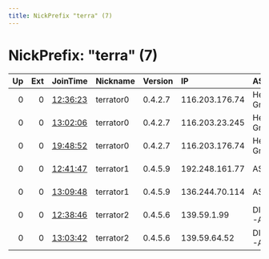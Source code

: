 ```yaml
---
title: NickPrefix "terra" (7)
---
```


# NickPrefix: "terra" (7)

|   Up |   Ext | JoinTime                                                                                              | Nickname   | Version   | IP             | AS                  | CC   |   ORp |   Dirp | OS    | Contact                       |   eFamMembers |
|-----:|------:|:------------------------------------------------------------------------------------------------------|:-----------|:----------|:---------------|:--------------------|:-----|------:|-------:|:------|:------------------------------|--------------:|
|    0 |     0 | [12:36:23](https://nusenu.github.io/OrNetStats/w/relay/103B4260CDB23227E9004E5D431F0EEF15E22965.html) | terrator0  | 0.4.2.7   | 116.203.176.74 | Hetzner Online GmbH | de   |  7272 |      0 | Linux | TorOperator torcontact1@pm.me |             1 |
|    0 |     0 | [13:02:06](https://nusenu.github.io/OrNetStats/w/relay/A776FB2184AA6C6F39715DBBEA2A23BC56238F27.html) | terrator0  | 0.4.2.7   | 116.203.23.245 | Hetzner Online GmbH | de   |  7272 |      0 | Linux | TorOperator torcontact1@pm.me |             1 |
|    0 |     0 | [19:48:52](https://nusenu.github.io/OrNetStats/w/relay/5E979F7F763A9B280C4F3E61533058BDD0CD4D02.html) | terrator0  | 0.4.2.7   | 116.203.176.74 | Hetzner Online GmbH | de   |  7272 |      0 | Linux | TorOperator torcontact1@pm.me |             1 |
|    0 |     0 | [12:41:47](https://nusenu.github.io/OrNetStats/w/relay/90A4B670DAB5B91A2FEB9AF59FAA9749E0A645E5.html) | terrator1  | 0.4.5.9   | 192.248.161.77 | AS-CHOOPA           | gb   |  8080 |      0 | Linux | TorOperator torcontact1@pm.me |             1 |
|    0 |     0 | [13:09:48](https://nusenu.github.io/OrNetStats/w/relay/FEBA2AB9106BF4FBD2EBBC36752C95E3B002DE2A.html) | terrator1  | 0.4.5.9   | 136.244.70.114 | AS-CHOOPA           | us   |  8080 |      0 | Linux | TorOperator torcontact1@pm.me |             1 |
|    0 |     0 | [12:38:46](https://nusenu.github.io/OrNetStats/w/relay/1B2DE5C5CAC9727BA007FF7D840C9113B7ADCE28.html) | terrator2  | 0.4.5.6   | 139.59.1.99    | DIGITALOCEAN-ASN    | in   |  8080 |      0 | Linux | TorOperator torcontact1@pm.me |             1 |
|    0 |     0 | [13:03:42](https://nusenu.github.io/OrNetStats/w/relay/B53E0805239F24D553B7F068DFDF7245E683DB97.html) | terrator2  | 0.4.5.6   | 139.59.64.52   | DIGITALOCEAN-ASN    | in   |  8080 |      0 | Linux | TorOperator torcontact1@pm.me |             1 |
